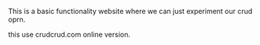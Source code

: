 This is a basic functionality website where we can just experiment our crud oprn. 


this use crudcrud.com online version.